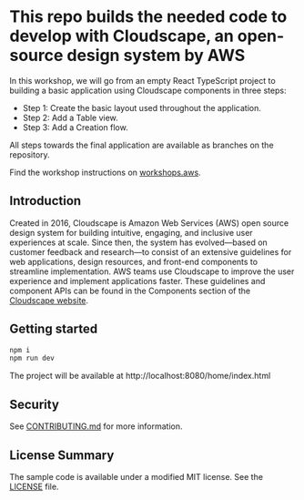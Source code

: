 # This repo builds the needed code to develop with Cloudscape, an open-source design system by AWS 

In this workshop, we will go from an empty React TypeScript project to building a basic application using Cloudscape components in three steps:

* Step 1: Create the basic layout used throughout the application.
* Step 2: Add a Table view.
* Step 3: Add a Creation flow.

All steps towards the final application are available as branches on the repository.

Find the workshop instructions on [workshops.aws](https://catalog.us-east-1.prod.workshops.aws/workshops/5b7fe737-7ea2-4c4d-b572-76df6adabd47).

## Introduction

Created in 2016, Cloudscape is Amazon Web Services (AWS) open source design system for building intuitive, engaging, and inclusive user experiences at scale. Since then, the system has evolved—based on customer feedback and research—to consist of an extensive guidelines for web applications, design resources, and front-end components to streamline implementation. AWS teams use Cloudscape to improve the user experience and implement applications faster. These guidelines and component APIs can be found in the Components section of the [Cloudscape website](https://cloudscape.design/components/overview/).

## Getting started

```bash
npm i
npm run dev
```

The project will be available at http://localhost:8080/home/index.html

## Security
See [CONTRIBUTING.md](CONTRIBUTING.md) for more information.

## License Summary

The sample code is available under a modified MIT license. See the [LICENSE](LICENSE) file.

